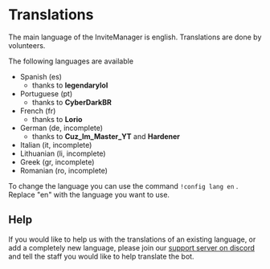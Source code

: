 # Translations

The main language of the InviteManager is english. Translations are done by volunteers.

The following languages are available

- Spanish \(es\)
  - thanks to **legendarylol**
- Portuguese \(pt\)
  - thanks to **CyberDarkBR**
- French \(fr\)
  - thanks to **Lorio**
- German \(de, incomplete\)
  - thanks to **Cuz_Im_Master_YT** and **Hardener**
- Italian \(it, incomplete\)
- Lithuanian \(li, incomplete\)
- Greek \(gr, incomplete\)
- Romanian \(ro, incomplete\)

To change the language you can use the command `!config lang en` . Replace "en" with the language you want to use.

## Help

If you would like to help us with the translations of an existing language, or add a completely new language, please join our [support server on discord](https://discord.gg/x3NGUSX) and tell the staff you would like to help translate the bot.
